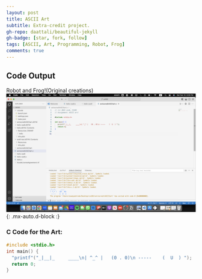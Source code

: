 ```yaml
---
layout: post
title: ASCII Art
subtitle: Extra-credit project.
gh-repo: daattali/beautiful-jekyll
gh-badge: [star, fork, follow]
tags: [ASCII, Art, Programming, Robot, Frog]
comments: true
---
```



## **Code Output**

Robot and Frog!(Original creations)
![Robot and Frog ASCII art](https://raw.githubusercontent.com/Saumya-x/Saumya-x.github.io/master/assets/img/ascii.png){: .mx-auto.d-block :}

### C Code for the Art:
 ```c 
#include <stdio.h>
int main() {
   "printf"("_|__|_     ____\n| ^_^ |   (0 . 0)\n -----    (  U  ) ");
   return 0; 
}
```


